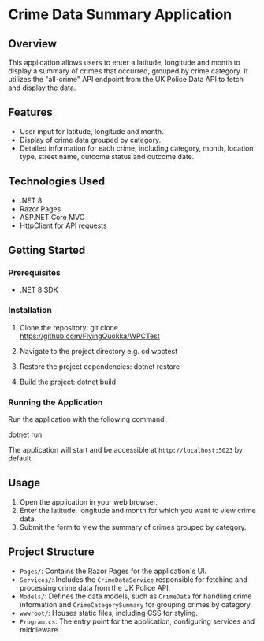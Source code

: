 ﻿# Crime Data Summary Application

## Overview
This application allows users to enter a latitude, longitude and month to display a summary of crimes that occurred, grouped by crime category. It utilizes the "all-crime" API endpoint from the UK Police Data API to fetch and display the data.

## Features
- User input for latitude, longitude and month.
- Display of crime data grouped by category.
- Detailed information for each crime, including category, month, location type, street name, outcome status and outcome date.

## Technologies Used
- .NET 8
- Razor Pages
- ASP.NET Core MVC
- HttpClient for API requests

## Getting Started

### Prerequisites
- .NET 8 SDK

### Installation
1. Clone the repository:
   git clone https://github.com/FlyingQuokka/WPCTest

2. Navigate to the project directory e.g.
   cd wpctest

3. Restore the project dependencies:
   dotnet restore

4. Build the project:
   dotnet build

### Running the Application
Run the application with the following command:

dotnet run

The application will start and be accessible at `http://localhost:5023` by default.

## Usage
1. Open the application in your web browser.
2. Enter the latitude, longitude and month for which you want to view crime data.
3. Submit the form to view the summary of crimes grouped by category.

## Project Structure
- `Pages/`: Contains the Razor Pages for the application's UI.
- `Services/`: Includes the `CrimeDataService` responsible for fetching and processing crime data from the UK Police API.
- `Models/`: Defines the data models, such as `CrimeData` for handling crime information and `CrimeCategorySummary` for grouping crimes by category.
- `wwwroot/`: Houses static files, including CSS for styling.
- `Program.cs`: The entry point for the application, configuring services and middleware.
